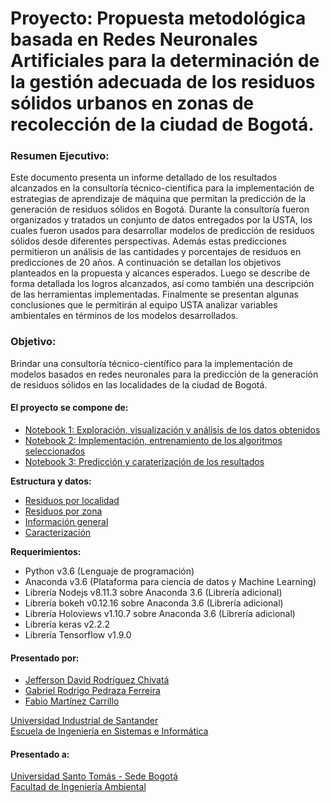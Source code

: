 # Proyecto: Propuesta metodológica basada en Redes Neuronales Artificiales para la determinación de la gestión adecuada de los residuos sólidos urbanos en zonas de recolección de la ciudad de Bogotá.  

### Resumen Ejecutivo:
Este documento presenta un informe detallado de los resultados alcanzados en la consultoría técnico-científica para la implementación de estrategias de aprendizaje de máquina  que permitan la predicción de la generación de residuos sólidos en Bogotá. Durante la consultoría fueron organizados y tratados un conjunto de datos entregados por la USTA, los cuales fueron usados para desarrollar modelos de predicción de residuos sólidos desde diferentes perspectivas. Además estas predicciones permitieron un análisis de las cantidades y porcentajes de residuos en predicciones de 20 años. A continuación se detallan los objetivos planteados en la propuesta y alcances esperados. Luego se describe de forma detallada los logros alcanzados, así como también una descripción de las herramientas implementadas. Finalmente se presentan algunas conclusiones que le permitirán al equipo USTA analizar variables ambientales en términos de los modelos desarrollados.

### Objetivo:
Brindar una consultoría técnico-científico para la implementación de modelos basados en redes
neuronales para la predicción de la generación de residuos sólidos en las localidades de la ciudad de Bogotá.

#### El proyecto se compone de:
- [Notebook 1: Exploración, visualización y análisis de los datos obtenidos](https://github.com/JotaRodriguez94/Waste_prediction_in_Bogota/blob/master/Notebook%201.%20Exploraci%C3%B3n%20de%20datos.ipynb)
- [Notebook 2: Implementación, entrenamiento de los algoritmos seleccionados](https://github.com/JotaRodriguez94/Waste_prediction_in_Bogota/blob/master/Notebook%202.%20Implementaci%C3%B3n%20de%20algoritmos.ipynb)
- [Notebook 3: Predicción y caraterización de los resultados](https://github.com/JotaRodriguez94/Waste_prediction_in_Bogota/blob/master/Notebook%203.%20Caracterizaci%C3%B3n%20de%20residuos.ipynb)

**Estructura y datos:**
- [Residuos por localidad](https://github.com/JotaRodriguez94/Waste_prediction_in_Bogota/blob/master/residuosrecogidos_localidad.csv)
- [Residuos por zona](https://github.com/JotaRodriguez94/Waste_prediction_in_Bogota/blob/master/residuosrecogidos_zona.csv)
- [Información general](https://github.com/JotaRodriguez94/Waste_prediction_in_Bogota/blob/master/estratificacion.csv)
- [Caracterización](https://github.com/JotaRodriguez94/Waste_prediction_in_Bogota/blob/master/caracterizacion.csv)

**Requerimientos:**  
- Python v3.6 (Lenguaje de programación)
- Anaconda v3.6 (Plataforma para ciencia de datos y Machine Learning)
- Librería Nodejs v8.11.3 sobre Anaconda 3.6 (Librería adicional)
- Librería bokeh v0.12.16 sobre Anaconda 3.6 (Librería adicional)
- Librería Holoviews v1.10.7 sobre Anaconda 3.6 (Librería adicional)
- Librería keras v2.2.2
- Librería Tensorflow v1.9.0

#### Presentado por:
- [Jefferson David Rodríguez Chivatá](https://www.jeffersonrodriguez.co/)
- [Gabriel Rodrigo Pedraza Ferreira](http://scienti.colciencias.gov.co:8081/cvlac/visualizador/generarCurriculoCv.do?cod_rh=0000520349)
- [Fabio Martínez Carrillo](http://scienti.colciencias.gov.co:8081/cvlac/visualizador/generarCurriculoCv.do?cod_rh=0000738018)  

[Universidad Industrial de Santander](https://www.uis.edu.co/webUIS/es/index.jsp)      
[Escuela de Ingeniería en Sistemas e Informática](http://cormoran.uis.edu.co/eisi/)  

#### Presentado a:
[Universidad Santo Tomás - Sede Bogotá](http://www.usta.edu.co/)  
[Facultad de Ingeniería Ambiental](http://facultadingenieriaambiental.usta.edu.co/)  


